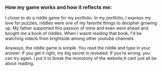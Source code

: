 ### How my game works and how it reflects me:
I chose to do a riddle game for my portfolio. In my portfolio, I express my love for puzzles, riddles were one of my favorite things to decipher growing up. My father supported this passion of mine and even went ahead and bought me a book of riddles. When I wasnt reading that book, I'd be watching videos from brightside among other youtube channels.

Anyways, the riddle game is simple. You read the riddle and type in your answer. If you get it right, my big secret is revealed. If you’re wrong, you can try again. I put it to break the monotony of the website,It cant just all be about reading.